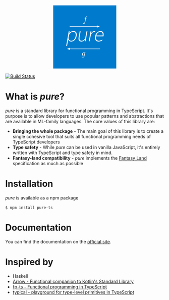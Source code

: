 <h3 align="center">
  <img align="center" src="assets/logo.png" alt="List logo" width=200 />
</h3

<a href="https://travis-ci.org/gigobyte/pure"><img src="https://travis-ci.org/gigobyte/pure.svg?branch=master" alt="Build Status"></a>

# What is _pure_?
<i>pure</i> is a standard library for functional programming in TypeScript. It's purpose is to allow developers to use popular patterns and abstractions that are available in ML-family languages. The core values of this library are:
* **Bringing the whole package** - The main goal of this library is to create a single cohesive tool that suits all functional programming needs of TypeScript developers
* **Type safety** - While _pure_ can be used in vanilla JavaScript, it's entirely written with TypeScript and type safety in mind.
* **Fantasy-land compatibility** - _pure_ implements the [Fantasy Land](https://github.com/fantasyland/fantasy-land) specification as much as possible

# Installation

_pure_ is available as a npm package

```
$ npm install pure-ts
```

# Documentation

You can find the documentation on the [official site](https://gigobyte.github.io/pure/).

# Inspired by

* Haskell
* [Arrow - Functional companion to Kotlin's Standard Library](http://arrow-kt.io/)
* [fp-ts - Functional programming in TypeScript](https://github.com/gcanti/fp-ts)
* [typical - playground for type-level primitives in TypeScript](https://github.com/tycho01/typical/)
